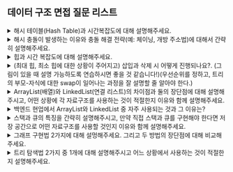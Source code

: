 ## 데이터 구조 면접 질문 리스트

<details>
    <summary>해시 테이블(Hash Table)과 시간복잡도에 대해 설명해주세요.</summary>
    <br/><code>key-value 1:1 매핑</code>, <code>O(1)</code>, <code>O(N)</code><br/><br/>

    해시 테이블은 해시 함수를 사용하여 키를 해시 값으로 매핑하고, 이 해시 값을 색인 또는 주소 삼아 데이터(value)를 key와 함께 저장하는 자료구조입니다.
    해시 테이블은 key-value가 1:1로 매핑되어 있기 때문에 삽입, 삭제, 탐색 연산에 평균적으로 O(1)의 시간복잡도가 걸립니다.
    그러나 해시 충돌이 발생한 경우 버킷의 연결 리스트를 모두 탐색하거나 해시 테이블을 선형 탐색하여 해당 키를 저장하고 있는 버킷을 찾아야 하므로 시간복잡도가 O(N)까지 증가할 수 있습니다.

</details>

<details>
    <summary>해시 충돌이 발생하는 이유와 충돌 해결 전략(예: 체이닝, 개방 주소법)에 대해서 간략히 설명해주세요.</summary>
    <br/><code>해시 테이블의 크기</code>, <code>해시 함수의 단순성</code>, <code>연결 리스트</code>, <code>고정 크기의 해시 테이블</code><br/><br/>

    메모리 낭비 방지를 위해 보통의 경우 실제 사용하는 키의 개수보다 적은 버킷을 가진 해시 테이블을 사용합니다. 즉 키 당 하나의 버킷이 할당되는 것이 아니기 때문에 서로 다른 키의 해시값이 같아지는 해시 충돌 문제가 발생합니다. 이 외에도 해시 함수가 너무 단순한 경우 서로 다른 키의 해시값이 같아질 수 있습니다.
    이러한 해시 충돌은 100% 피할 수 없는 문제이기 때문에 해시 충돌을 해결하는 방법이 매우 중요해지는데요. 여기에는 크게 2가지 방법이 있습니다.
    먼저 버킷을 연결 리스트 형태로 관리하여 충돌이 난 경우 해당 버킷의 연결 리스트에 데이터를 추가하도록 하는 체이닝 방법이 있습니다. 체이닝은 연결 리스트의 특성을 그대로 지녀 데이터의 삽입, 삭제 연산에 O(1)의 시간복잡도가 걸리는 반면 탐색에는 O(N)의 시간복잡도가 걸립니다. 또한 해시 충돌을 대비해 별도의 공간을 미리 할당해둘 필요가 없어 메모리 공간을 보다 유연하게 관리할 수 있으며, 해시 테이블이 특정 수준으로 꽉 찼을 때 발생하는 테이블 확장을 늦출 수 있다는 장점이 있습니다. 그러나 하나의 버킷에만 데이터가 많이 저장되는 데이터 쏠림 현상이 발생하면 메모리 낭비와 더불어 데이터 탐색의 효율이 떨어진다는 문제점이 있습니다.
    다음으로는 해시 충돌이 발생했을 때 비어있는 다른 해시 버킷을 찾아 데이터를 저장하는 개방 주소법이 있습니다. 비어있는 버킷을 찾는 방법에 따라 선형 탐색, 제곱 탐색, 이중 해싱으로 나뉘며, 하나의 버킷에 하나의 데이터만 저장되기 때문에 체이닝에 비해 메모리 낭비가 덜하지만 테이블 확장이 자주 발생할 수 있습니다.

</details>

<details>
    <summary>힙과 시간 복잡도에 대해 설명해주세요.</summary>
    <br/><code>우선순위 큐</code>, <code>삽입/삭제 O(logN)</code><br/><br/>

    먼저 힙이란 우선순위 큐를 위해 만들어진 자료구조로, 여러 값 중에서 가장 크거나 작은 값을 빠르게 찾기 위해 고안된 완전 이진 트리의 일종입니다. 부모의 값이 자식의 값보다 큰 가, 작은 가에 따라 최대 힙, 최소 힙으로 구분되며, 루트 노드에는 항상 전체 데이터 중 가장 큰 값 또는 가장 작은 값이 저장되기 때문에 최대값, 최소값을 O(1)의 시간복잡도로 구할 수 있습니다. 데이터의 삽입, 삭제 시에는 힙의 특징을 만족하도록 트리를 재구성하는 과정에서 O(logN)의 시간복잡도가 소요됩니다.

</details>

<details>
    <summary>(최대 힙, 최소 힙에 대한 상황이 주어지고) 삽입과 삭제 시 어떻게 진행되나요?. (그림이 있을 때 설명 가능하도록 연습하시면 좋을 것 같습니다!)(우선순위를 정하고, 트리의 부모-자식에 대한 swap이 일어나는 과정을 잘 설명할 줄 알아야 한다.)</summary>
    <br/>

    삽입
    1. 힙에 새로운 요소가 들어오면, 일단 새로운 노드를 힙의 마지막 노드에 삽입한다.
    2. 새로운 노드를 부모 노드들과 교환한다.
    3. 규칙에 맞으면 그대로 두고(최대힙: 부모 > 자식, 최소힙: 부모 < 자식>), 그렇지 않으면 부모와 교환한다. (부모 노드는 삽입된 위치의 인덱스 번호에서 /2를 하면 쉽게 구할 수 있다.)
    4. 규칙에 맞을 때까지 3번 과정을 반복한다.


    삭제
    1. 루트 노드를 제거한다.
    2. 루트 자리에 가장 마지막 노드를 삽입한다.
    3. 루트 노드와 그 자식 노드를 비교한다.
    4. 조건에 만족하면 그대로 두고, 그렇지 않으면 자식과 교환한다.

    최대 힙
    i. 부모보다 더 큰 자식이 없으면 교환하지 않고 끝낸다.
    ii. 부모보다 더 큰 자식이 하나만 있으면 그 자식과 교환한다.
    iii. 부모보다 더 큰 자식이 둘 있으면 자식들 중 큰 값과 교환한다.

    최소 힙
    i. 부모보다 더 작은 자식이 없으면 교환하지 않고 끝낸다.
    ii. 부모보다 더 작은 자식이 하나만 있으면 그 자식과 교환한다.
    iii. 부모보다 더 작은 자식이 둘 있으면 자식들 중 작은 값과 교환한다.

    5. 조건을 만족할 때까지 4의 과정을 반복한다.

</details>

<details>
    <summary>ArrayList(배열)와 LinkedList(연결 리스트)의 차이점과 둘의 장단점에 대해 설명해주시고, 어떤 상황에 각 자료구조를 사용하는 것이 적절한지 이유와 함께 설명해주세요.</summary>
    <br/><code>저장공간의 정적/동적 크기</code>, <code>저장공간의 연속성</code>, <code>탐색/삽입/삭제 연산 속도</code><br/><br/>

    배열은 저장공간의 크기가 고정되어 있어 배열 크기 확장 시 크기가 더 큰 새로운 배열을 생성하고 복사하는 과정이 필요합니다. 반면 연결 리스트는 추가적인 작업 없이 리스트의 크기를 동적으로 확장할 수 있습니다.
    배열의 저장공간은 실제 메모리 상에서 연속적으로 위치하기 때문에 인덱스를 통해 원하는 원소에 O(1)의 시간복잡도로 탐색할 수 있는 반면, 연결 리스트는 각 원소들이 메모리 상에 불연속적으로 위치하여 리스트의 맨 앞 원소부터 원하는 원소까지 순차적으로 탐색해야 하므로 탐색 연산에 O(N)의 시간복잡도가 걸립니다.
    배열의 중간에 삽입, 삭제 연산 시 빈 공간을 확보하거나 제거하기 위해 일련의 원소들의 위치를 옮기는 추가 작업이 필요하므로 O(N)의 시간복잡도가 걸리는 반면, 연결 리스트의 중간에 삽입, 삭제 연산 시에는 해당 원소 앞뒤의 원소들의 포인터 값만 바꿔주면 되므로 O(1)의 시간복잡도로 빠르게 수행할 수 있습니다.

    이러한 특성으로 데이터의 개수가 한정되어 있고 탐색 연산이 주로 발생하며, 삽입, 삭제 연산은 배열의 마지막에 대해서만 발생하는 경우에는 배열을 사용하는 것이, 반면 데이터의 개수가 유동적이면서 탐색 연산은 거의 발생하지 않고 주로 삽입, 삭제 연산이 많이 발생하는 경우에는 연결 리스트를 사용하는 것이 좋습니다.

</details>

<details>
    <summary>백엔드 현업에서 ArrayList와 LinkedList 중 자주 사용되는 것과 그 이유는?</summary>

    현업에서 중간에 삽입/삭제하는 연산은 거의 없으며 마지막에 삽입/삭제하는 연산이 더 자주 발생, 또한 탐색 연산이 자주 발생하는데 인덱스를 통해 빨리 찾을 수 있는 장점이 더 크기 때문에 ArrayList를 주로 사용 (연결 리스트는 트리 구현에 주로 사용)

</details>

<details>
    <summary>스택과 큐의 특징을 간략히 설명해주시고, 만약 직접 스택과 큐를 구현해야 한다면 저장 공간으로 어떤 자료구조를 사용할 것인지 이유와 함께 설명해주세요.</summary>
    <br/><code>스택 - 배열</code>, <code>큐 - 연결 리스트</code><br/><br/>

    스택은 마지막에 들어간 데이터를 먼저 꺼내는 LIFO 구조로, 스택의 가장 윗부분인 top에서만 데이터 삽입, 삭제 연산이 발생합니다. 반면 큐는 먼저 들어간 데이터를 먼저 꺼내는 FIFO 구조로, 큐의 가장 앞 부분인 front에서는 데이터 삭제 연산만, 가장 뒷 부분인 rear에서는 삽입 연산만 발생합니다.
    스택은 마지막 인덱스인 top에서만 삽입/삭제 연산이 발생하므로 배열을 사용하는 것이 적절합니다. (연결 리스트의 메모리량 > 배열의 메모리량)
    큐는 맨 앞 인덱스인 front에서 삭제 연산이 발생하는데 이때 배열을 사용하면 삭제 연산 시마다 매번 전체 데이터를 한 칸씩 앞으로 이동해주는 작업이 필요하기 때문에 삭제 연산에 O(1)의 시간복잡도가 걸리는 연결 리스트를 사용하는 것이 적절합니다.

</details>

<details>
    <summary>그래프 구현법 2가지에 대해 설멍해주세요. 그리고 두 방법의 장단점에 대해 비교해주세요.</summary>
    <br/><code>인접 행렬</code>, <code>인접 리스트</code><br/><br/>

    인접 행렬은 그래프의 노드를 2차원 배열로 만들고 배열의 데이터로 각 노드 간 연결 여부를 표현하는 방법입니다. (0 - 연결X, 1 - 연결O) 따라서 두 노드 간 연결 여부를 O(1)의 시간복잡도로 확인할 수 있습니다. 그러나 인접 행렬을 생성하기 위해서는 O(N^2)의 시간복잡도가 소요되며 인접하지 않는 관계 또한 저장하기 때문에 메모리 낭비가 발생합니다. (+ 간선이 얼마 없는 희소 그래프의 경우에도 메모리 낭비)

    인접 리스트는 각 노드가 자신과 인접한 모든 노드 목록을 리스트로 관리하는 방법입니다. 두 노드 간 연결 여부를 알아내기 위해 인접 리스트에 대한 순차 탐색으로 O(N)의 시간복잡도가 소요되는 반면 인접 관계에 있는 노드만을 저장하기 때문에 인접 행렬에 비해 사용되는 메모리 양이 적다는 장점이 있습니다.

    *어떤 경우에 인접 행렬, 어떤 경우에 인접 리스트 사용?
    : 그래프의 희소성에 따라, 그래프로 뭐 할건지에 따라(그래프 전체 탐색? 노드 간 연결 여부 질의?)

</details>

<details>
    <summary>트리 탐색법 2가지 중 1개에 대해 설명해주시고 어느 상황에서 사용하는 것이 적절한지 설명해주세요.</summary>
    <br/><code>DFS</code>, <code>BFS</code><br/><br/>

    트리 전체를 탐색하는 방법으로는 DFS와 BFS가 있습니다.

    먼저 BFS는 루트 노드에서 시작해 인접한 노드를 먼저 탐색하는 방법으로 트리의 레벨을 순차적으로 탐색한다는 특징이 있습니다.
    반면 DFS는 루트 노드에서 시작해 자식 노드를 먼저 탐색하고 리프 노드를 만나면 다시 상위 노드로 올라가 탐색하지 않은 자식 노드들을 탐색하는 방법입니다. (갈 수 있는 한 최대한 깊게 탐색)

    일반적으로 BFS는 큐를 이용해, DFS는 함수의 재귀호출을 사용하여 구현되며 보통 트리 전체 탐색 시 둘의 성능 상 차이는 거의 없지만, 트리의 깊이가 깊은 경우 깊은 재귀 호출로 스택 오버플로우가 발생할 수 있기 때문에 이 경우에는 BFS를 사용하는 것이 좋습니다.
    DFS는 재귀호출을 이용하기 때문에 주로 백트래킹 알고리즘에서 사용되며 BFS는 가중치가 같은 최단거리 알고리즘에서 주로 사용됩니다.

    *전위 순회는 트리 복사에 주로 사용 (트리는 부모 노드가 생성되어야 자식 노드가 생성되기 때문)

</details>
